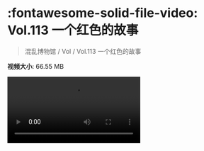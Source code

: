 # :fontawesome-solid-file-video: Vol.113 一个红色的故事

> 混乱博物馆 / Vol / Vol.113 一个红色的故事

**视频大小**: 66.55 MB

<div class="video"><video src="https://file.hsyhx.top/archive/混乱博物馆/Vol/Vol.113 一个红色的故事.mp4" controls preload>🤔 您的浏览器不支持 video 标签</video></div>